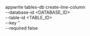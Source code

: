 appwrite tables-db create-line-column \
    --database-id <DATABASE_ID> \
    --table-id <TABLE_ID> \
    --key '' \
    --required false

